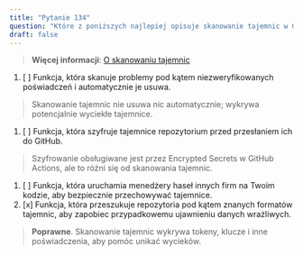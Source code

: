 ```yaml
---
title: "Pytanie 134"  
question: "Które z poniższych najlepiej opisuje skanowanie tajemnic w GitHub?"  
draft: false  
---
```


> **Więcej informacji**: [O skanowaniu tajemnic](https://docs.github.com/en/code-security/secret-scanning/about-secret-scanning)

1. [ ] Funkcja, która skanuje problemy pod kątem niezweryfikowanych poświadczeń i automatycznie je usuwa.  
  > Skanowanie tajemnic nie usuwa nic automatycznie; wykrywa potencjalnie wyciekłe tajemnice.  
1. [ ] Funkcja, która szyfruje tajemnice repozytorium przed przesłaniem ich do GitHub.  
  > Szyfrowanie obsługiwane jest przez Encrypted Secrets w GitHub Actions, ale to różni się od skanowania tajemnic.  
1. [ ] Funkcja, która uruchamia menedżery haseł innych firm na Twoim kodzie, aby bezpiecznie przechowywać tajemnice.  
1. [x] Funkcja, która przeszukuje repozytoria pod kątem znanych formatów tajemnic, aby zapobiec przypadkowemu ujawnieniu danych wrażliwych.  
  > **Poprawne**. Skanowanie tajemnic wykrywa tokeny, klucze i inne poświadczenia, aby pomóc unikać wycieków.  
